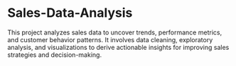 # Sales-Data-Analysis
This project analyzes sales data to uncover trends, performance metrics, and customer behavior patterns. It involves data cleaning, exploratory analysis, and visualizations to derive actionable insights for improving sales strategies and decision-making.
